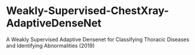 # Weakly-Supervised-ChestXray-AdaptiveDenseNet
A Weakly Supervised Adaptive Densenet for Classifying Thoracic Diseases and Identifying Abnormalities (2019)
